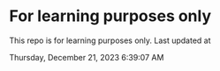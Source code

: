 # For learning purposes only
This repo is for learning purposes only.
Last updated at

Thursday, December 21, 2023 6:39:07 AM

